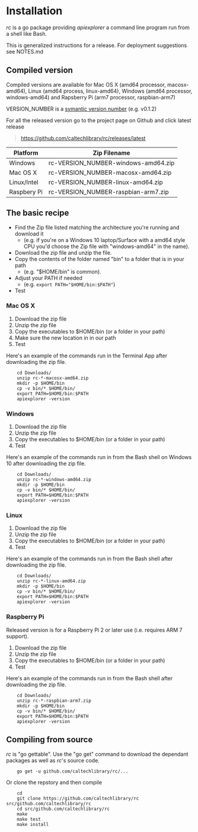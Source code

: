 
# Installation

*rc* is a go package providing _apiexplorer_ a command line program run from a shell like Bash. 

This is generalized instructions for a release.  For deployment suggestions see NOTES.md

## Compiled version

Compiled versions are available for Mac OS X (amd64 processor, macosx-amd64), Linux (amd64 process, linux-amd64), 
Windows (amd64 processor, windows-amd64) and Rapsberry Pi (arm7 processor, raspbian-arm7)

VERSION_NUMBER is a [symantic version number](http://semver.org/) (e.g. v0.1.2)


For all the released version go to the project page on Github and click latest release

>    https://github.com/caltechlibrary/rc/releases/latest


| Platform    | Zip Filename                             |
|-------------|------------------------------------------|
| Windows     | rc-VERSION_NUMBER-windows-amd64.zip |
| Mac OS X    | rc-VERSION_NUMBER-macosx-amd64.zip  |
| Linux/Intel | rc-VERSION_NUMBER-linux-amd64.zip   |
| Raspbery Pi | rc-VERSION_NUMBER-raspbian-arm7.zip |


## The basic recipe

+ Find the Zip file listed matching the architecture you're running and download it
    + (e.g. if you're on a Windows 10 laptop/Surface with a amd64 style CPU you'd choose the Zip file with "windows-amd64" in the name).
+ Download the zip file and unzip the file.  
+ Copy the contents of the folder named "bin" to a folder that is in your path 
    + (e.g. "$HOME/bin" is common).
+ Adjust your PATH if needed
    + (e.g. `export PATH="$HOME/bin:$PATH"`)
+ Test


### Mac OS X

1. Download the zip file
2. Unzip the zip file
3. Copy the executables to $HOME/bin (or a folder in your path)
4. Make sure the new location in in our path
5. Test

Here's an example of the commands run in the Terminal App after downloading the 
zip file.

```shell
    cd Downloads/
    unzip rc-*-macosx-amd64.zip
    mkdir -p $HOME/bin
    cp -v bin/* $HOME/bin/
    export PATH=$HOME/bin:$PATH
    apiexplorer -version
```

### Windows

1. Download the zip file
2. Unzip the zip file
3. Copy the executables to $HOME/bin (or a folder in your path)
4. Test

Here's an example of the commands run in from the Bash shell on Windows 10 after
downloading the zip file.

```shell
    cd Downloads/
    unzip rc-*-windows-amd64.zip
    mkdir -p $HOME/bin
    cp -v bin/* $HOME/bin/
    export PATH=$HOME/bin:$PATH
    apiexplorer -version
```


### Linux 

1. Download the zip file
2. Unzip the zip file
3. Copy the executables to $HOME/bin (or a folder in your path)
4. Test

Here's an example of the commands run in from the Bash shell after
downloading the zip file.

```shell
    cd Downloads/
    unzip rc-*-linux-amd64.zip
    mkdir -p $HOME/bin
    cp -v bin/* $HOME/bin/
    export PATH=$HOME/bin:$PATH
    apiexplorer -version
```


### Raspberry Pi

Released version is for a Raspberry Pi 2 or later use (i.e. requires ARM 7 support).

1. Download the zip file
2. Unzip the zip file
3. Copy the executables to $HOME/bin (or a folder in your path)
4. Test

Here's an example of the commands run in from the Bash shell after
downloading the zip file.

```shell
    cd Downloads/
    unzip rc-*-raspbian-arm7.zip
    mkdir -p $HOME/bin
    cp -v bin/* $HOME/bin/
    export PATH=$HOME/bin:$PATH
    apiexplorer -version
```


## Compiling from source

_rc_ is "go gettable".  Use the "go get" command to download the dependant packages
as well as _rc_'s source code.

```shell
    go get -u github.com/caltechlibrary/rc/...
```

Or clone the repstory and then compile

```shell
    cd
    git clone https://github.com/caltechlibrary/rc src/github.com/caltechlibrary/rc
    cd src/github.com/caltechlibrary/rc
    make
    make test
    make install
```


